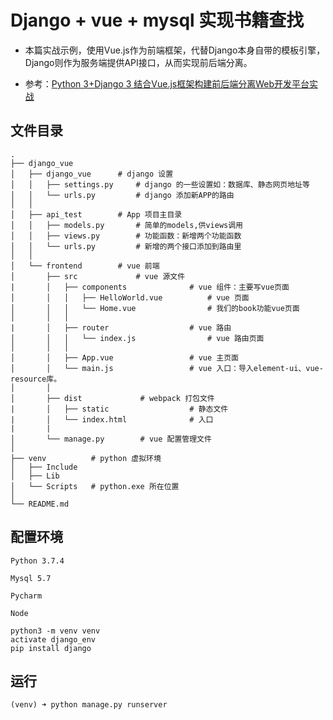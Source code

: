 # Django + vue + mysql 实现书籍查找

- 本篇实战示例，使用Vue.js作为前端框架，代替Django本身自带的模板引擎，Django则作为服务端提供API接口，从而实现前后端分离。


- 参考：[Python 3+Django 3 结合Vue.js框架构建前后端分离Web开发平台实战
](https://blog.csdn.net/lantian_123/article/details/103750347)

## 文件目录
```buildoutcfg
.
├── django_vue
│   ├── django_vue      # django 设置
│   │   ├── settings.py     # django 的一些设置如：数据库、静态网页地址等
│   │   └── urls.py         # django 添加新APP的路由
│   │    
│   ├── api_test        # App 项目主目录
│   │   ├── models.py       # 简单的models,供views调用
│   │   ├── views.py        # 功能函数：新增两个功能函数
│   │   └── urls.py         # 新增的两个接口添加到路由里
│   │
│   └── frontend        # vue 前端
│       ├── src             # vue 源文件
|       │   ├── components              # vue 组件：主要写vue页面
│       │   │   ├── HelloWorld.vue          # vue 页面
│       │   │   └── Home.vue                # 我们的book功能vue页面
│       │   │   
|       │   ├── router                  # vue 路由
│       │   │   └── index.js                # vue 路由页面
│       │   │   
│       │   ├── App.vue                 # vue 主页面
│       │   └── main.js                 # vue 入口：导入element-ui、vue-resource库。
│       │   
│       ├── dist             # webpack 打包文件
|       │   ├── static                  # 静态文件
|       │   └── index.html              # 入口
|       |   
│       └── manage.py        # vue 配置管理文件
│     
├── venv          # python 虚拟环境
│   ├── Include                  
│   ├── Lib                 
│   └── Scripts   # python.exe 所在位置            
│      
└── README.md

```
## 配置环境
```buildoutcfg
Python 3.7.4

Mysql 5.7

Pycharm 

Node
```

```buildoutcfg
python3 -m venv venv
activate django_env
pip install django
```
## 运行
```buildoutcfg
(venv) ➜ python manage.py runserver
```